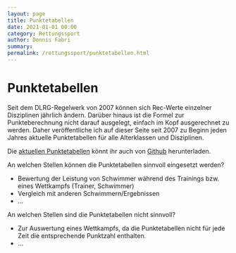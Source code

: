 ```yaml
---
layout: page
title: Punktetabellen
date: 2021-01-01 00:00
category: Rettungssport
author: Dennis Fabri
summary: 
permalink: /rettungssport/punktetabellen.html
---
```


# Punktetabellen

Seit dem DLRG-Regelwerk von 2007 können sich Rec-Werte einzelner Disziplinen jährlich ändern. Darüber hinaus ist die
Formel zur Punkteberechnung nicht darauf ausgelegt, einfach im Kopf ausgerechnet zu werden. Daher veröffentliche ich
auf dieser Seite seit 2007 zu Beginn jeden Jahres aktuelle Punktetabellen für alle Alterklassen und Disziplinen.

<div id='infobox-downloads'></div>

Die [aktuellen Punktetabellen](https://github.com/dennisfabri/DLRG-Punketabellen/releases/latest) könnt ihr
auch von [Github](https://github.com/dennisfabri/DLRG-Punketabellen) herunterladen.

An welchen Stellen können die Punktetabellen sinnvoll eingesetzt werden?

- Bewertung der Leistung von Schwimmer während des Trainings bzw. eines Wettkampfs (Trainer, Schwimmer)
- Vergleich mit anderen Schwimmern/Ergebnissen
- ...

An welchen Stellen sind die Punktetabellen nicht sinnvoll?

- Zur Auswertung eines Wettkampfs, da die Punktetabellen nicht für jede Zeit die entsprechende Punktzahl enthalten.
- ...

<script language="javascript" type="text/javascript">

$(document).ready(function () {
     GetLatestReleaseInfo();  
});  

function GetLatestReleaseInfo() {
   $.getJSON("https://api.github.com/repos/dennisfabri/DLRG-Punketabellen/releases").done(function (json) {
        var release = json[0];
        var downloadURL = release.html_url;
        var version = release.name;
        var publishedAt = new Date(release.published_at).toLocaleDateString(undefined);
        var einzel = "";
        var mannschaft = "";
        release.assets.forEach(a => {
            console.info(a.name);
            var entry = {
                url: a.browser_download_url,
                name: a.name,
                downloads: a.download_count,
                size: "" + Math.round(a.size / 1000)+ " KB"
            };

            if (a.name.includes("Einzel")) {
                einzel = entry;
                einzel.os = "Einzel";
            } else if (a.name.includes("Mannschaft")) {
                mannschaft = entry;
                mannschaft.os = "Mannschaft";
            }
        });
        var entries = [einzel, mannschaft];

        var html = '<p>Die Version "' + version + '" wurde am ' + publishedAt + ' veröffentlicht.</p>';
        html += '<table style="max-width: 100%; width: min(100%, 40em); margin-bottom: 1em; border-collapse: collapse; border: 1px solid #0077BB;">';
        html += '<tr style="background-color: #0077BB; color: white;">';
        html += '<th style="text-align: center;">Art</th>';
        html += '<th style="text-align: center;">Datei</th>';
        html += '<th style="text-align: center;">Größe</th>';
        html += '<th style="text-align: center;">Downloads</th>';
        html += '</tr>';
        var odd = true;
        entries.forEach(e => {
            html += '<tr style="background-color: ' + (odd ? 'white' : '#f8f8ff') + ';">';
            html += '<td>'+e.os+'</td>';
            html += '<td><a href="'+e.url+'">'+e.name+'</a></td>';
            html += '<td style="text-align: right;">'+e.size+'</td>';
            html += '<td style="text-align: right;">'+e.downloads+'</td>';
            html += '</tr>';
            odd = !odd;
        });

        html += "</table>";
        document.getElementById("infobox-downloads").innerHTML = html;
   });
}  
</script>
